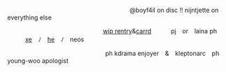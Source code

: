 ⠀⠀⠀⠀⠀⠀⠀⠀⠀⠀⠀⠀⠀⠀⠀⠀⠀⠀⠀⠀⠀⠀⠀⠀⠀ ⠀⠀@boyf4il on disc !! nijntjette on everything else

⠀⠀⠀⠀⠀⠀⠀⠀⠀⠀⠀⠀⠀⠀  ⠀⠀⠀⠀⠀⠀⠀[wip rentry](https://rentry.co/boyf4il)&[carrd](https://carrd.co/nijntjette)
⠀⠀⠀⠀pj⠀  or⠀  laina ph
⠀⠀⠀⠀[xe](https://pronouns.cc/nijntje)⠀  ﾉ⠀  [he](https://pronouns.cc/nijntje)⠀  ﾉ⠀  neos

⠀⠀⠀⠀⠀⠀⠀⠀⠀  ⠀⠀⠀⠀⠀    ⠀⠀  ⠀⠀            ⠀⠀   ph kdrama enjoyer⠀  &⠀  kleptonarc⠀  ph⠀  young-woo apologist
